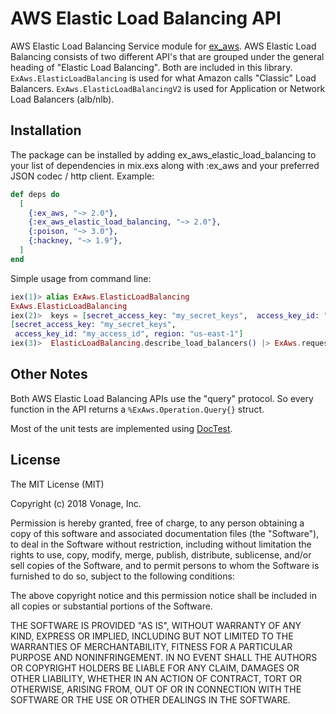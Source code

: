 # AWS Elastic Load Balancing API

AWS Elastic Load Balancing Service module for [ex_aws](https://github.com/ex-aws/ex_aws).
AWS Elastic Load Balancing consists of two different API's that are grouped under the general
heading of "Elastic Load Balancing". Both are included in this library. `ExAws.ElasticLoadBalancing`
is used for what Amazon calls "Classic" Load Balancers. `ExAws.ElasticLoadBalancingV2`
is used for Application or Network Load Balancers (alb/nlb).

## Installation

The package can be installed by adding ex_aws_elastic_load_balancing to your
list of dependencies in mix.exs along with :ex_aws and your
preferred JSON codec / http client. Example:

```elixir
def deps do
  [
    {:ex_aws, "~> 2.0"},
    {:ex_aws_elastic_load_balancing, "~> 2.0"},
    {:poison, "~> 3.0"},
    {:hackney, "~> 1.9"},
  ]
end
```

Simple usage from command line:

```elixir
iex(1)> alias ExAws.ElasticLoadBalancing
ExAws.ElasticLoadBalancing
iex(2)>  keys = [secret_access_key: "my_secret_keys",  access_key_id: "my_access_id", region: "us-east-1"]
[secret_access_key: "my_secret_keys",
 access_key_id: "my_access_id", region: "us-east-1"]
iex(3)>  ElasticLoadBalancing.describe_load_balancers() |> ExAws.request(keys)
```

## Other Notes

Both AWS Elastic Load Balancing APIs use the "query" protocol. So every function in the API
returns a `%ExAws.Operation.Query{}` struct.

Most of the unit tests are implemented using [DocTest](https://hexdocs.pm/ex_unit/ExUnit.DocTest.html).

## License

The MIT License (MIT)

Copyright (c) 2018 Vonage, Inc.

Permission is hereby granted, free of charge, to any person obtaining a copy
of this software and associated documentation files (the "Software"), to deal
in the Software without restriction, including without limitation the rights
to use, copy, modify, merge, publish, distribute, sublicense, and/or sell
copies of the Software, and to permit persons to whom the Software is
furnished to do so, subject to the following conditions:

The above copyright notice and this permission notice shall be included in all
copies or substantial portions of the Software.

THE SOFTWARE IS PROVIDED "AS IS", WITHOUT WARRANTY OF ANY KIND, EXPRESS OR
IMPLIED, INCLUDING BUT NOT LIMITED TO THE WARRANTIES OF MERCHANTABILITY,
FITNESS FOR A PARTICULAR PURPOSE AND NONINFRINGEMENT. IN NO EVENT SHALL THE
AUTHORS OR COPYRIGHT HOLDERS BE LIABLE FOR ANY CLAIM, DAMAGES OR OTHER
LIABILITY, WHETHER IN AN ACTION OF CONTRACT, TORT OR OTHERWISE, ARISING FROM,
OUT OF OR IN CONNECTION WITH THE SOFTWARE OR THE USE OR OTHER DEALINGS IN THE
SOFTWARE.
